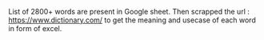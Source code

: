 List of 2800+ words are present in Google sheet. Then scrapped the url : https://www.dictionary.com/ to get the meaning and usecase of each word in form of excel.

